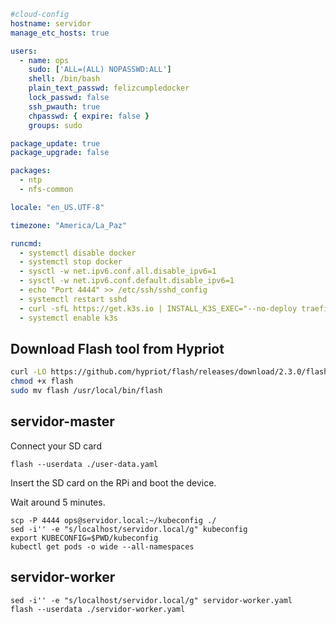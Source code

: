 ```yaml
#cloud-config
hostname: servidor
manage_etc_hosts: true

users:
  - name: ops
    sudo: ['ALL=(ALL) NOPASSWD:ALL']
    shell: /bin/bash
    plain_text_passwd: felizcumpledocker
    lock_passwd: false
    ssh_pwauth: true
    chpasswd: { expire: false }
    groups: sudo

package_update: true
package_upgrade: false

packages:
  - ntp
  - nfs-common

locale: "en_US.UTF-8"

timezone: "America/La_Paz"

runcmd:
  - systemctl disable docker
  - systemctl stop docker
  - sysctl -w net.ipv6.conf.all.disable_ipv6=1
  - sysctl -w net.ipv6.conf.default.disable_ipv6=1
  - echo "Port 4444" >> /etc/ssh/sshd_config
  - systemctl restart sshd
  - curl -sfL https://get.k3s.io | INSTALL_K3S_EXEC="--no-deploy traefik --no-deploy servicelb --cluster-secret=felizcumpledocker --write-kubeconfig /home/ops/kubeconfig" sh -
  - systemctl enable k3s
```

## Download Flash tool from Hypriot

```sh
curl -LO https://github.com/hypriot/flash/releases/download/2.3.0/flash
chmod +x flash
sudo mv flash /usr/local/bin/flash
```

## servidor-master

Connect your SD card

	flash --userdata ./user-data.yaml
	
Insert the SD card on the RPi and boot the device.

Wait around 5 minutes.

	scp -P 4444 ops@servidor.local:~/kubeconfig ./
	sed -i'' -e "s/localhost/servidor.local/g" kubeconfig
	export KUBECONFIG=$PWD/kubeconfig
	kubectl get pods -o wide --all-namespaces

## servidor-worker

	sed -i'' -e "s/localhost/servidor.local/g" servidor-worker.yaml
	flash --userdata ./servidor-worker.yaml
	


	